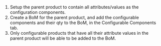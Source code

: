 1.  Setup the parent product to contain all attributes/values as the
    configuration components.
2.  Create a BoM for the parent product, and add the configurable
    components and their qty to the BoM, in the Configurable Components
    tab.
3.  Only configurable products that have all their attribute values in
    the parent product will be able to be added to the BoM.
